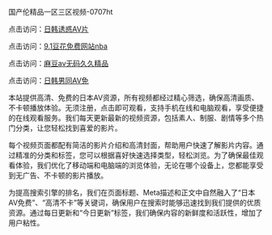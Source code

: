 国产伦精品一区三区视频-0707ht


点击访问：<a href="https://bered.pages.dev/">日韩诱惑AV片</a>

点击访问：<a href="https://cfad.pages.dev/">9.1豆花免费网站nba</a>

点击访问：<a href="https://bsdf-5f5.pages.dev/">麻豆av无码久久精品</a>

点击访问：<a href="https://fdhf-454.pages.dev/">日韩男同AV免</a>

本站提供高清、免费的日本AV资源，所有视频都经过精心筛选，确保高清画质、不卡顿播放体验。无须注册，点击即可观看，支持手机在线和电脑观看，享受便捷的在线观看服务。我们每天更新最新的视频资源，包括素人、制服、剧情等多个热门分类，让您轻松找到喜爱的影片。

每个视频页面都配有简洁的影片介绍和高清封面，帮助用户快速了解影片内容。通过精准的分类和标签，您可以根据喜好快速选择类型，轻松浏览。为了确保最佳观看体验，我们优化了移动端和电脑端的浏览体验，无论在哪个设备上，您都能享受到无广告、不卡顿的影片播放。

为提高搜索引擎的排名，我们在页面标题、Meta描述和正文中自然融入了“日本AV免费”、“高清不卡”等关键词，确保用户在搜索时能够迅速找到我们提供的优质资源。通过每日更新和“今日更新”标签，我们确保内容的新鲜度和活跃性，增加了用户粘性。

<span style="display:none;">[Canonical link](）</span>
